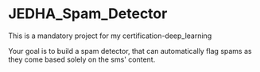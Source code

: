 # JEDHA_Spam_Detector
This is a mandatory project for my certification-deep_learning

Your goal is to build a spam detector, that can automatically flag spams as they come based solely on the sms' content.